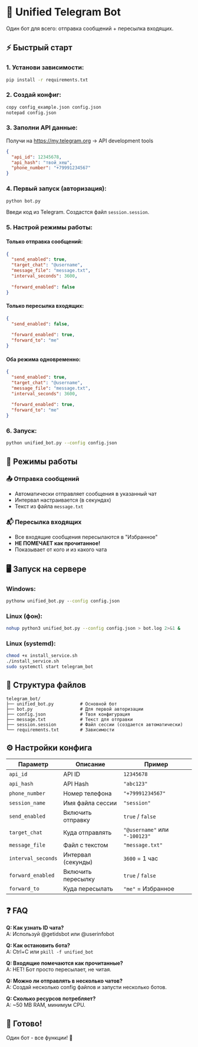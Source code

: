 # 🤖 Unified Telegram Bot

Один бот для всего: отправка сообщений + пересылка входящих.

## ⚡ Быстрый старт

### 1. Установи зависимости:
```bash
pip install -r requirements.txt
```

### 2. Создай конфиг:
```bash
copy config_example.json config.json
notepad config.json
```

### 3. Заполни API данные:

Получи на https://my.telegram.org → API development tools

```json
{
  "api_id": 12345678,
  "api_hash": "твой_хеш",
  "phone_number": "+79991234567"
}
```

### 4. Первый запуск (авторизация):
```bash
python bot.py
```
Введи код из Telegram. Создастся файл `session.session`.

### 5. Настрой режимы работы:

#### Только отправка сообщений:
```json
{
  "send_enabled": true,
  "target_chat": "@username",
  "message_file": "message.txt",
  "interval_seconds": 3600,
  
  "forward_enabled": false
}
```

#### Только пересылка входящих:
```json
{
  "send_enabled": false,
  
  "forward_enabled": true,
  "forward_to": "me"
}
```

#### Оба режима одновременно:
```json
{
  "send_enabled": true,
  "target_chat": "@username",
  "message_file": "message.txt",
  "interval_seconds": 3600,
  
  "forward_enabled": true,
  "forward_to": "me"
}
```

### 6. Запуск:
```bash
python unified_bot.py --config config.json
```

## 🎯 Режимы работы

### 📤 Отправка сообщений
- Автоматически отправляет сообщения в указанный чат
- Интервал настраивается (в секундах)
- Текст из файла `message.txt`

### 📬 Пересылка входящих
- Все входящие сообщения пересылаются в "Избранное"
- **НЕ ПОМЕЧАЕТ как прочитанное!**
- Показывает от кого и из какого чата

## 🖥️ Запуск на сервере

### Windows:
```cmd
pythonw unified_bot.py --config config.json
```

### Linux (фон):
```bash
nohup python3 unified_bot.py --config config.json > bot.log 2>&1 &
```

### Linux (systemd):
```bash
chmod +x install_service.sh
./install_service.sh
sudo systemctl start telegram_bot
```

## 📝 Структура файлов

```
telegram_bot/
├── unified_bot.py          # Основной бот
├── bot.py                  # Для первой авторизации
├── config.json             # Твоя конфигурация
├── message.txt             # Текст для отправки
├── session.session         # Файл сессии (создается автоматически)
└── requirements.txt        # Зависимости
```

## ⚙️ Настройки конфига

| Параметр | Описание | Пример |
|----------|----------|---------|
| `api_id` | API ID | `12345678` |
| `api_hash` | API Hash | `"abc123"` |
| `phone_number` | Номер телефона | `"+79991234567"` |
| `session_name` | Имя файла сессии | `"session"` |
| `send_enabled` | Включить отправку | `true` / `false` |
| `target_chat` | Куда отправлять | `"@username"` или `"-100123"` |
| `message_file` | Файл с текстом | `"message.txt"` |
| `interval_seconds` | Интервал (секунды) | `3600` = 1 час |
| `forward_enabled` | Включить пересылку | `true` / `false` |
| `forward_to` | Куда пересылать | `"me"` = Избранное |

## ❓ FAQ

**Q: Как узнать ID чата?**  
A: Используй @getidsbot или @userinfobot

**Q: Как остановить бота?**  
A: Ctrl+C или `pkill -f unified_bot`

**Q: Входящие помечаются как прочитанные?**  
A: НЕТ! Бот просто пересылает, не читая.

**Q: Можно ли отправлять в несколько чатов?**  
A: Создай несколько config файлов и запусти несколько ботов.

**Q: Сколько ресурсов потребляет?**  
A: ~50 MB RAM, минимум CPU.

## 🚀 Готово!

Один бот - все функции! 🎉



